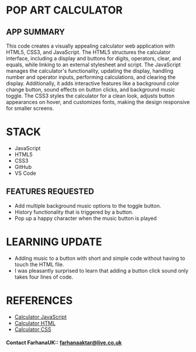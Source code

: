 # POP ART CALCULATOR

## APP SUMMARY

This code creates a visually appealing calculator web application with HTML5, CSS3, and JavaScript. The HTML5 structures the calculator interface, including a display and buttons for digits, operators, clear, and equals, while linking to an external stylesheet and script. The JavaScript manages the calculator's functionality, updating the display, handling number and operator inputs, performing calculations, and clearing the display. Additionally, it adds interactive features like a background color change button, sound effects on button clicks, and background music toggle. The CSS3 styles the calculator for a clean look, adjusts button appearances on hover, and customizes fonts, making the design responsive for smaller screens.

# STACK

- JavaScript
- HTML5
- CSS3
- GitHub
- VS Code

## FEATURES REQUESTED

- Add multiple background music options to the toggle button.
- History functionality that is triggered by a button.
- Pop up a happy character when the music button is played

# LEARNING UPDATE

- Adding music to a button with short and simple code without having to touch the HTML file.
- I was pleasantly surprised to learn that adding a button click sound only takes four lines of code.

# REFERENCES

  - [Calculator JavaScript](https://github.com/FarhanaUK/24w4-starter-calculator/blob/main/script.js)
  - [Calculator HTML](https://github.com/FarhanaUK/24w4-starter-calculator/blob/main/index.html) 
  - [Calculator CSS](https://github.com/FarhanaUK/24w4-starter-calculator/blob/main/styles.css)

#### Contact FarhanaUK:: farhanaaktar@live.co.uk
